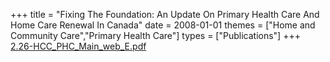 +++
title = "Fixing The Foundation: An Update On Primary Health Care And Home Care Renewal In Canada"
date = 2008-01-01
themes = ["Home and Community Care","Primary Health Care"]
types = ["Publications"]
+++
[2.26-HCC_PHC_Main_web_E.pdf](/files/2.26-HCC_PHC_Main_web_E.pdf)
